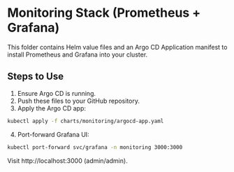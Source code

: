 # Monitoring Stack (Prometheus + Grafana)

This folder contains Helm value files and an Argo CD Application manifest to install Prometheus and Grafana into your cluster.

## Steps to Use

1. Ensure Argo CD is running.
2. Push these files to your GitHub repository.
3. Apply the Argo CD app:

```bash
kubectl apply -f charts/monitoring/argocd-app.yaml
```

4. Port-forward Grafana UI:

```bash
kubectl port-forward svc/grafana -n monitoring 3000:3000
```

Visit http://localhost:3000 (admin/admin).
